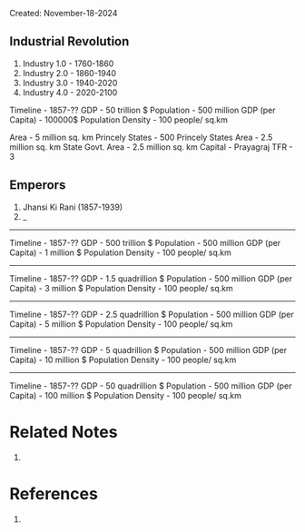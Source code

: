 Created: November-18-2024

## Industrial Revolution

1. Industry 1.0 - 1760-1860
2. Industry 2.0 - 1860-1940
3. Industry 3.0 - 1940-2020
4. Industry 4.0 - 2020-2100

Timeline - 1857-??
GDP - 50 trillion $
Population - 500 million
GDP (per Capita) - 100000$
Population Density - 100 people/ sq.km

Area - 5 million sq. km
Princely States - 500
Princely States Area - 2.5 million sq. km
State Govt. Area - 2.5 million sq. km
Capital - Prayagraj
TFR - 3

## Emperors

1. Jhansi Ki Rani (1857-1939)
2. _

___

Timeline - 1857-??
GDP - 500 trillion $
Population - 500 million
GDP (per Capita) - 1 million $
Population Density - 100 people/ sq.km

___

Timeline - 1857-??
GDP - 1.5 quadrillion $
Population - 500 million
GDP (per Capita) - 3 million $
Population Density - 100 people/ sq.km

___

Timeline - 1857-??
GDP - 2.5 quadrillion $
Population - 500 million
GDP (per Capita) - 5 million $
Population Density - 100 people/ sq.km

___

Timeline - 1857-??
GDP - 5 quadrillion $
Population - 500 million
GDP (per Capita) - 10 million $
Population Density - 100 people/ sq.km

___

Timeline - 1857-??
GDP - 50 quadrillion $
Population - 500 million
GDP (per Capita) - 100 million $
Population Density - 100 people/ sq.km

# Related Notes

1. 
# References

1. 